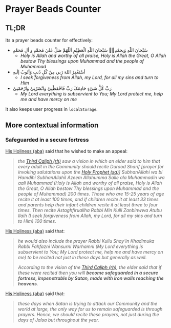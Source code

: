 # Prayer Beads Counter

## TL;DR

Its a prayer beads counter for effectively:

- سُبْحَانَ اللّٰهِ وَبِحَمْدِهٖ سُبْحَانَ اللّٰهِ الْعَظِيْمِ اَللّٰهُمَّ صَلِّ عَليٰ مُحَمَّدٍ و اٰلِ مُحَمَّدٍ
  - _Holy is Allah and worthy of all praise, Holy is Allah the Great, O Allah bestow Thy blessings upon Muhammad and the people of Muhammad_
- أسْتَغْفِرُ اللهَ رَبي مِنْ كُلِ ذَنبٍ وَأتُوبُ إلَيهِ
  - _I seek forgiveness from Allah, my Lord, for all my sins and turn to Him_
- رَبِّ کُلُّ شَیْءٍ خَادِمُکَ رَبِّ فَاحْفَظْنِیْ وَانْصُرْنِیْ وَارْحَمْنِیْ
  - _My Lord everything is subservient to You; My Lord protect me, help me and have mercy on me_

It also keeps user progress in `localStorage`.

## More contextual information

### Safeguarded in a secure fortress

[His Holiness (aba)](https://en.wikipedia.org/wiki/Mirza_Masroor_Ahmad) said that he wished to make an appeal:

> _the [Third Caliph (rh)](https://en.wikipedia.org/wiki/Mirza_Nasir_Ahmad) saw a vision in which an elder said to him that every adult in the Community should recite Durood Sharif [prayer for invoking salutations upon the [Holy Prophet (sa)](https://en.wikipedia.org/wiki/Muhammad)] SubhanAllahi wa bi Hamdihi SubhanAllahil Azeem Allahumma Salle ala Muhammadin wa aali Muhammad (Holy is Allah and worthy of all praise, Holy is Allah the Great, O Allah bestow Thy blessings upon Muhammad and the people of Muhammad) 200 times. Those who are 15-25 years of age recite it at least 100 times, and if children recite it at least 33 times and parents help their infant children recite it at least three to four times. Then recite Astaghfiruallha Rabbi Min Kulli Zanbinwwa Atubu Ilaih (I seek forgiveness from Allah, my Lord, for all my sins and turn to Him) 100 times._

[His Holiness (aba)](https://en.wikipedia.org/wiki/Mirza_Masroor_Ahmad) said that:

> _he would also include the prayer Rabbi Kullu Shay’in Khadimuka Rabbi Fahfazni Wansurni Warhamni (My Lord everything is subservient to You; My Lord protect me, help me and have mercy on me) to be recited not just in these days but generally as well._
>
> _According to the vision of the [Third Caliph (rh)](https://en.wikipedia.org/wiki/Mirza_Nasir_Ahmad), the elder said that if these were recited then you will **become safeguarded in a secure fortress, impenetrable by Satan, made with iron walls reaching the heavens**._

[His Holiness (aba)](https://en.wikipedia.org/wiki/Mirza_Masroor_Ahmad) said that:

> _these days when Satan is trying to attack our Community and the world at large, the only way for us to remain safeguarded is through prayers. Hence, we should recite these prayers, not just during the days of Jalsa but throughout the year._
